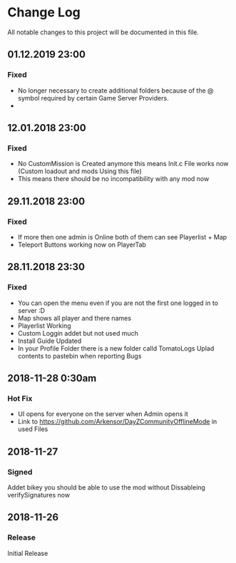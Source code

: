 # Change Log
All notable changes to this project will be documented in this file.


## 01.12.2019 23:00

### Fixed
- No longer necessary to create additional folders because of the @ symbol required by certain Game Server Providers.
- 

## 12.01.2018 23:00

### Fixed
- No CustomMission is Created anymore this means Init.c File works now (Custom loadout and mods Using this file)
- This means there should be no incompatibility with any mod now

## 29.11.2018 23:00

### Fixed
- If more then one admin is Online both of them can see Playerlist + Map
- Teleport Buttons working now on PlayerTab 

## 28.11.2018 23:30

### Fixed
- You can open the menu even if you are not the first one logged in to server :D
- Map shows all player and there names 
- Playerlist Working
- Custom Loggin addet but not used much
- Install Guide Updated
- In your Profile Folder there is a new folder calld TomatoLogs Uplad contents to pastebin when reporting Bugs


## 2018-11-28 0:30am
### Hot Fix 

- UI opens for everyone on the server when Admin opens it
- Link to https://github.com/Arkensor/DayZCommunityOfflineMode in used Files

## 2018-11-27
### Signed 

Addet bikey you should be able to use the mod without Dissableing verifySignatures now


## 2018-11-26
### Release
Initial Release


